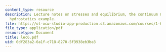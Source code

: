 ```yaml
---
content_type: resource
description: Lecture notes on stresses and equilibrium, the continuum model, and a
  hydrostatics example.
file: https://ol-ocw-studio-app-production.s3.amazonaws.com/courses/1-050-engineering-mechanics-i-fall-2007/0df283a26a1fc71882705f3938eb3ba3_lec6.pdf
file_type: application/pdf
resourcetype: Document
title: lec6.pdf
uid: 0df283a2-6a1f-c718-8270-5f3938eb3ba3
---
```

